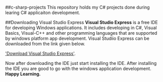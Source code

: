 ##c-sharp-projects
This repository holds my C\# projects done during learing C\# applicaiton development.

##Downloading Visual Studio Express
**Visual Studio Express** is a free IDE for developing Windows applications. It includes developing in C\#, Visual Basics, Visual-C\+\+ and other programming languages that are supported by windows platform app development. Visual Studiio Express can be downloaded from the link given below. 

['Download Visual Studio Express'](https://www.visualstudio.com/en-us/downloads/download-visual-studio-vs.aspx). 

Now after downloading the IDE just start installing the IDE. After installing the IDE you are good to go with the windows application development. **Happy Learning.**
